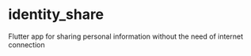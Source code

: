 # identity_share
Flutter app for sharing personal information without the need of internet connection

